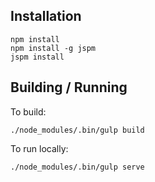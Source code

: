 ## Installation

```
npm install
npm install -g jspm
jspm install
```

## Building / Running

To build:

`./node_modules/.bin/gulp build`

To run locally:

`./node_modules/.bin/gulp serve`